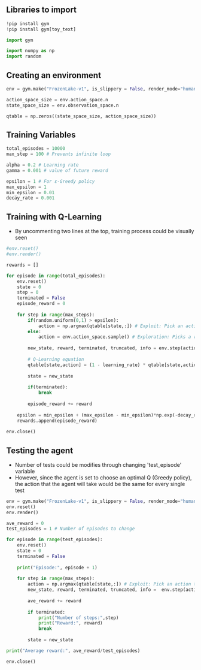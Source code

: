 ## Libraries to import


```python
!pip install gym
!pip install gym[toy_text]
```


```python
import gym

import numpy as np
import random
```

## Creating an environment


```python
env = gym.make("FrozenLake-v1", is_slippery = False, render_mode="human")
```


```python
action_space_size = env.action_space.n
state_space_size = env.observation_space.n

qtable = np.zeros((state_space_size, action_space_size))
```

## Training Variables



```python
total_episodes = 10000
max_step = 100 # Prevents infinite loop

alpha = 0.2 # Learning rate
gamma = 0.001 # value of future reward

epsilon = 1 # For ε-Greedy policy
max_epsilon = 1
min_epsilon = 0.01
decay_rate = 0.001
```

## Training with Q-Learning

* By uncommenting two lines at the top, training process could be visually seen


```python
#env.reset()
#env.render()

rewards = []

for episode in range(total_episodes):
    env.reset()
    state = 0
    step = 0
    terminated = False
    episode_reward = 0
    
    for step in range(max_steps):
        if(random.uniform(0,1) > epsilon):
            action = np.argmax(qtable[state,:]) # Exploit: Pick an action that maximises Q from the qtable
        else:
            action = env.action_space.sample() # Exploration: Picks a random action
        
        new_state, reward, terminated, truncated, info = env.step(action) # Return values of .step() function
        
        # Q-Learning equation
        qtable[state,action] = (1 - learning_rate) * qtable[state,action] + learning_rate * (reward + gamma * np.max(qtable[new_state,:]) - qtable[state, action])
        
        state = new_state
        
        if(terminated):
            break
            
        episode_reward += reward
        
    epsilon = min_epsilon + (max_epsilon - min_epsilon)*np.exp(-decay_rate * (episode)) # Exponentially decrease ε to become Greedy policy
    rewards.append(episode_reward)
        
env.close()
```

## Testing the agent

* Number of tests could be modifies through changing 'test_episode' variable
* However, since the agent is set to choose an optimal Q (Greedy policy), the action that the agent will take would be the same for every single test


```python
env = gym.make("FrozenLake-v1", is_slippery = False, render_mode="human")
env.reset()
env.render()

ave_reward = 0
test_episodes = 1 # Number of episodes to change

for episode in range(test_episodes):
    env.reset()
    state = 0
    terminated = False
    
    print("Episode:", episode + 1)
    
    for step in range(max_steps):
        action = np.argmax(qtable[state,:]) # Exploit: Pick an action that maximises Q from the qtable
        new_state, reward, terminated, truncated, info =  env.step(action)
        
        ave_reward += reward
        
        if terminated:
            print("Number of steps:",step)
            print("Reward:", reward)
            break
            
        state = new_state

print("Average reward:", ave_reward/test_episodes)

env.close()
```
